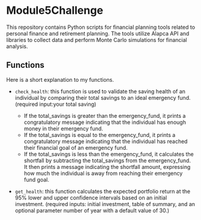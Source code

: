 # Module5Challenge
This repository contains Python scripts for financial planning tools related to personal finance and retirement planning. The tools utilize Alapca API and libraries to collect data and perform Monte Carlo simulations for financial analysis.

## Functions
Here is a short explanation to my functions.
- `check_health`: this function is used to validate the saving health of an individual by comparing their total savings to an ideal emergency fund. (required input:your total saving)
    - If the total_savings is greater than the emergency_fund, it prints a congratulatory message indicating that the individual has enough money in their emergency fund.
    - If the total_savings is equal to the emergency_fund, it prints a congratulatory message indicating that the individual has reached their financial goal of an emergency fund.
    - If the total_savings is less than the emergency_fund, it calculates the shortfall by subtracting the total_savings from the emergency_fund. It then prints a message indicating the shortfall amount, expressing how much the individual is away from reaching their emergency fund goal.

- `get_health`: this function calculates the expected portfolio return at the 95% lower and upper confidence intervals based on an initial investment. (required inputs: initial investment, table of summary, and an optional parameter number of year with a default value of 30.)


